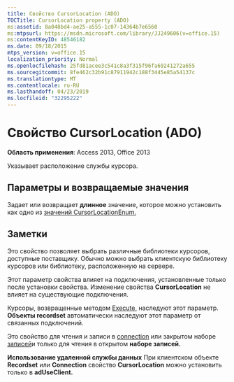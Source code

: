 ```yaml
---
title: Свойство CursorLocation (ADO)
TOCTitle: CursorLocation property (ADO)
ms:assetid: 8a048bd4-ae25-a555-1c07-14364b7e6560
ms:mtpsurl: https://msdn.microsoft.com/library/JJ249606(v=office.15)
ms:contentKeyID: 48546182
ms.date: 09/18/2015
mtps_version: v=office.15
localization_priority: Normal
ms.openlocfilehash: 25fd81acee3c541c8a3f315f96fa69241272a655
ms.sourcegitcommit: 8fe462c32b91c87911942c188f3445e85a54137c
ms.translationtype: MT
ms.contentlocale: ru-RU
ms.lasthandoff: 04/23/2019
ms.locfileid: "32295222"
---
```

# <a name="cursorlocation-property-ado"></a>Свойство CursorLocation (ADO)


**Область применения**: Access 2013, Office 2013

Указывает расположение службы курсора.

## <a name="settings-and-return-values"></a>Параметры и возвращаемые значения

Задает или возвращает **длинное** значение, которое можно установить как одно из [значений CursorLocationEnum.](cursorlocationenum.md)

## <a name="remarks"></a>Заметки

Это свойство позволяет выбрать различные библиотеки курсоров, доступные поставщику. Обычно можно выбрать клиентскую библиотеку курсоров или библиотеку, расположенную на сервере.

Этот параметр свойства влияет на подключения, установленные только после установки свойства. Изменение свойства **CursorLocation** не влияет на существующие подключения.

Курсоры, возвращенные методом [Execute,](https://docs.microsoft.com/office/vba/access/concepts/miscellaneous/execute-method-ado-connection) наследуют этот параметр. **Объекты recordset** автоматически наследуют этот параметр от связанных подключений.

Это свойство для чтения и записи в [connection](connection-object-ado.md) или закрытом наборе [записей](recordset-object-ado.md)и только для чтения в открытом **наборе записей.**

**Использование удаленной службы данных** При клиентском объекте **Recordset** или **Connection** свойство **CursorLocation** можно установить только в **adUseClient.**

